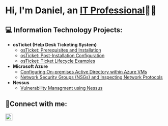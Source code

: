 <h1>Hi, I'm Daniel, an <a href="https://www.linkedin.com/in/jesus-rodriguez-72072119b">IT Professional</a>👨‍💻</h1>

<h2>💻 Information Technology Projects:</h2>

- <b>osTicket (Help Desk Ticketing System)</b>
  - [osTicket: Prerequisites and Installation](https://github.com/JDanielRod/osticket-prereqs)
  - [osTicket: Post-Installation Configuration](https://github.com/JDanielRod/post-install-config)
  - [osTicket: Ticket Lifecycle Examples](https://github.com/JDanielRod/ticket-lifecycle)
- <b>Microsoft Azure</b>
  - [Configuring On-premises Active Directory within Azure VMs](https://github.com/JDanielRod/Configuring-on-premises-AD-within-Azure)
  - [Network Security Groups (NSGs) and Inspecting Network Protocols](https://github.com/JDanielRod/NSGs-and-Inspecting-Network-Protocols)
- <b>Nessus</b>
  - [Vulnerability Managment using Nessus](https://github.com/JDanielRod/Vulnerability-Managment-using-Nessus)

<h2>🤳Connect with me:</h2>


[<img align="left" alt="Josh | LinkedIn" width="22px" src="https://cdn.jsdelivr.net/npm/simple-icons@v3/icons/linkedin.svg" />][linkedin]



[linkedin]: https://www.linkedin.com/in/jdanielrod


